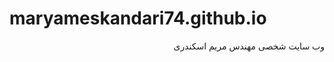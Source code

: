 # maryameskandari74.github.io
<p dir="rtl" align="right">
وب سایت شخصی مهندس مریم اسکندری
    </p>
    

    
    

